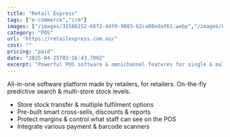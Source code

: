 ```yaml
---
title: "Retail Express"
tags: ["e-commerce","crm"]
images: ["/images/31586152-66f2-4df0-9083-62ca08edaf61.webp","/images/82040d26-36d2-4822-9edf-db941de2a67d.webp"]
category: "POS"
url: "https://retailexpress.com.au/"
cost: ""
pricing: "paid"
date: "2025-04-25T02:16:43.700Z"
excerpt: "Powerful POS software & omnichannel features for single & multi-store product retailers"
---
```


All-in-one software platform made by retailers, for retailers. On-the-fly predictive search & multi-store stock levels.

- Store stock transfer & multiple fulfilment options
- Pre-built smart cross-sells, discounts & reports
- Protect margins & control what staff can see on the POS
- Integrate various payment & barcode scanners
